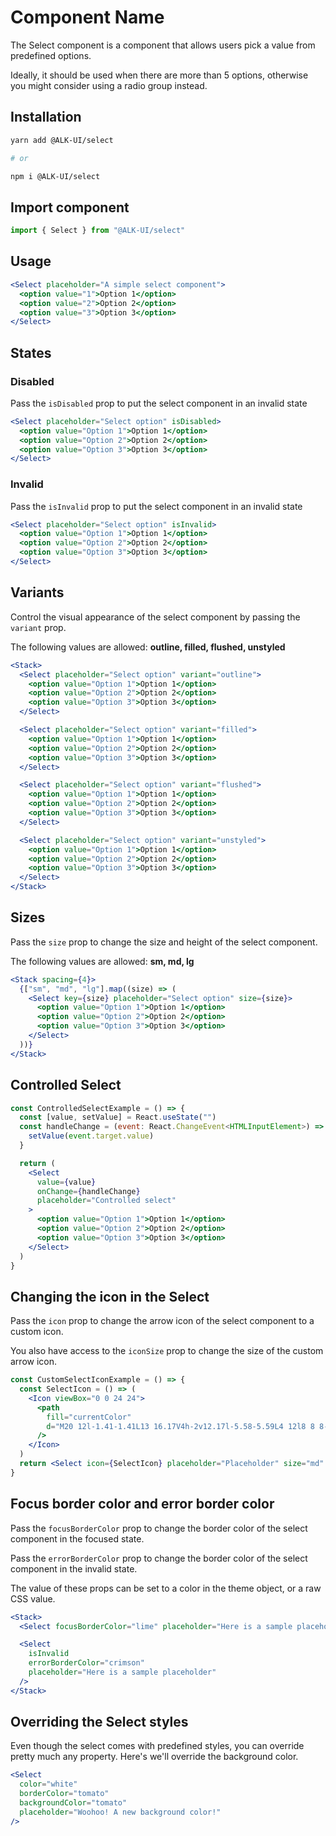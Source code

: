 # Component Name

The Select component is a component that allows users pick a value from
predefined options.

Ideally, it should be used when there are more than 5 options, otherwise you
might consider using a radio group instead.

## Installation

```sh
yarn add @ALK-UI/select

# or

npm i @ALK-UI/select
```

## Import component

```jsx
import { Select } from "@ALK-UI/select"
```

## Usage

```jsx
<Select placeholder="A simple select component">
  <option value="1">Option 1</option>
  <option value="2">Option 2</option>
  <option value="3">Option 3</option>
</Select>
```

## States

### Disabled

Pass the `isDisabled` prop to put the select component in an invalid state

```jsx
<Select placeholder="Select option" isDisabled>
  <option value="Option 1">Option 1</option>
  <option value="Option 2">Option 2</option>
  <option value="Option 3">Option 3</option>
</Select>
```

### Invalid

Pass the `isInvalid` prop to put the select component in an invalid state

```jsx
<Select placeholder="Select option" isInvalid>
  <option value="Option 1">Option 1</option>
  <option value="Option 2">Option 2</option>
  <option value="Option 3">Option 3</option>
</Select>
```

## Variants

Control the visual appearance of the select component by passing the `variant`
prop.

The following values are allowed: **outline, filled, flushed, unstyled**

```jsx
<Stack>
  <Select placeholder="Select option" variant="outline">
    <option value="Option 1">Option 1</option>
    <option value="Option 2">Option 2</option>
    <option value="Option 3">Option 3</option>
  </Select>

  <Select placeholder="Select option" variant="filled">
    <option value="Option 1">Option 1</option>
    <option value="Option 2">Option 2</option>
    <option value="Option 3">Option 3</option>
  </Select>

  <Select placeholder="Select option" variant="flushed">
    <option value="Option 1">Option 1</option>
    <option value="Option 2">Option 2</option>
    <option value="Option 3">Option 3</option>
  </Select>

  <Select placeholder="Select option" variant="unstyled">
    <option value="Option 1">Option 1</option>
    <option value="Option 2">Option 2</option>
    <option value="Option 3">Option 3</option>
  </Select>
</Stack>
```

## Sizes

Pass the `size` prop to change the size and height of the select component.

The following values are allowed: **sm, md, lg**

```jsx
<Stack spacing={4}>
  {["sm", "md", "lg"].map((size) => (
    <Select key={size} placeholder="Select option" size={size}>
      <option value="Option 1">Option 1</option>
      <option value="Option 2">Option 2</option>
      <option value="Option 3">Option 3</option>
    </Select>
  ))}
</Stack>
```

## Controlled Select

```jsx
const ControlledSelectExample = () => {
  const [value, setValue] = React.useState("")
  const handleChange = (event: React.ChangeEvent<HTMLInputElement>) => {
    setValue(event.target.value)
  }

  return (
    <Select
      value={value}
      onChange={handleChange}
      placeholder="Controlled select"
    >
      <option value="Option 1">Option 1</option>
      <option value="Option 2">Option 2</option>
      <option value="Option 3">Option 3</option>
    </Select>
  )
}
```

## Changing the icon in the Select

Pass the `icon` prop to change the arrow icon of the select component to a
custom icon.

You also have access to the `iconSize` prop to change the size of the custom
arrow icon.

```jsx
const CustomSelectIconExample = () => {
  const SelectIcon = () => (
    <Icon viewBox="0 0 24 24">
      <path
        fill="currentColor"
        d="M20 12l-1.41-1.41L13 16.17V4h-2v12.17l-5.58-5.59L4 12l8 8 8-8z"
      />
    </Icon>
  )
  return <Select icon={SelectIcon} placeholder="Placeholder" size="md" />
}
```

## Focus border color and error border color

Pass the `focusBorderColor` prop to change the border color of the select
component in the focused state.

Pass the `errorBorderColor` prop to change the border color of the select
component in the invalid state.

The value of these props can be set to a color in the theme object, or a raw CSS
value.

```jsx
<Stack>
  <Select focusBorderColor="lime" placeholder="Here is a sample placeholder" />

  <Select
    isInvalid
    errorBorderColor="crimson"
    placeholder="Here is a sample placeholder"
  />
</Stack>
```

## Overriding the Select styles

Even though the select comes with predefined styles, you can override pretty
much any property. Here's we'll override the background color.

```jsx
<Select
  color="white"
  borderColor="tomato"
  backgroundColor="tomato"
  placeholder="Woohoo! A new background color!"
/>
```
